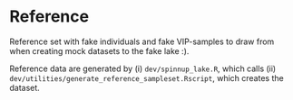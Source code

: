 # Reference
Reference set with fake individuals and fake VIP-samples to draw from when
creating mock datasets to the fake lake :).

Reference data are generated by (i) `dev/spinnup_lake.R`, which calls
(ii) `dev/utilities/generate_reference_sampleset.Rscript`, which creates the
dataset.
